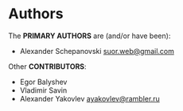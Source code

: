 Authors
=======

The **PRIMARY AUTHORS** are (and/or have been):

  - Alexander Schepanovski <suor.web@gmail.com>

Other **CONTRIBUTORS**:

  - Egor Balyshev
  - Vladimir Savin
  - Alexander Yakovlev <ayakovlev@rambler.ru>
